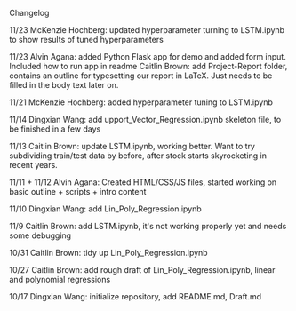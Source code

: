 Changelog

11/23
McKenzie Hochberg: updated hyperparameter turning to LSTM.ipynb to show results of tuned hyperparameters

11/23
Alvin Agana: added Python Flask app for demo and added form input. Included how to run app in readme
Caitlin Brown: add Project-Report folder, contains an outline for typesetting our report in LaTeX. Just needs to be filled in the body text later on.

11/21
McKenzie Hochberg: added hyperparameter tuning to LSTM.ipynb

11/14 
Dingxian Wang: add upport_Vector_Regression.ipynb skeleton file, to be finished in a few days

11/13 Caitlin Brown: update LSTM.ipynb, working better. Want to try subdividing train/test data by before, after stock starts skyrocketing in recent years.

11/11 + 11/12
Alvin Agana: Created HTML/CSS/JS files, started working on basic outline + scripts + intro content

11/10
Dingxian Wang: add Lin_Poly_Regression.ipynb

11/9
Caitlin Brown: add LSTM.ipynb, it's not working properly yet and needs some debugging

10/31
Caitlin Brown: tidy up Lin_Poly_Regression.ipynb

10/27
Caitlin Brown: add rough draft of Lin_Poly_Regression.ipynb, linear and polynomial regressions

10/17
Dingxian Wang: initialize repository, add README.md, Draft.md
